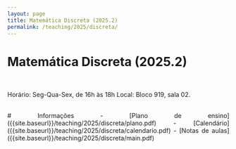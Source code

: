 ```yaml
---
layout: page
title: Matemática Discreta (2025.2)
permalink: /teaching/2025/discreta/
---
```

<style>
body {text-align: justify}
</style>

# Matemática Discreta (2025.2)

<br>
<p>Horário: Seg-Qua-Sex, de 16h às 18h
Local: Bloco 919, sala 02.</p>

<br>
# Informações
- [Plano de ensino]({{site.baseurl}}/teaching/2025/discreta/plano.pdf)
- [Calendário]({{site.baseurl}}/teaching/2025/discreta/calendario.pdf)
- [Notas de aulas]({{site.baseurl}}/teaching/2025/discreta/main.pdf)
